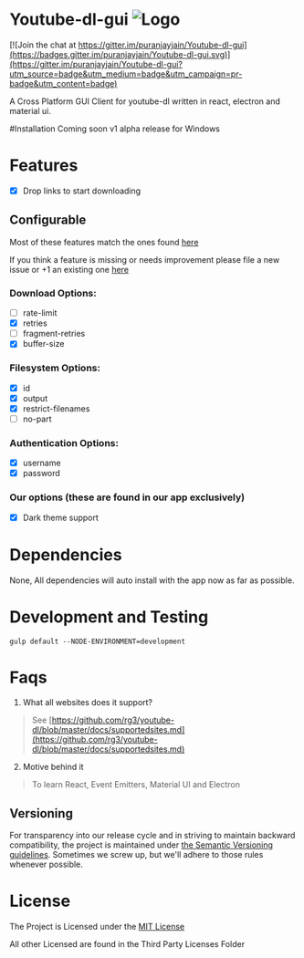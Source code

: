 # Youtube-dl-gui  ![Logo](https://raw.githubusercontent.com/puranjayjain/youtube-dl-gui/master/src/assets/icon36.png)

[![Join the chat at https://gitter.im/puranjayjain/Youtube-dl-gui](https://badges.gitter.im/puranjayjain/Youtube-dl-gui.svg)](https://gitter.im/puranjayjain/Youtube-dl-gui?utm_source=badge&utm_medium=badge&utm_campaign=pr-badge&utm_content=badge)

A Cross Platform GUI Client for youtube-dl written in react, electron and material ui.

#Installation
Coming soon v1 alpha release for Windows

# Features
 - [x] Drop links to start downloading

## Configurable
Most of these features match the ones found [here](https://github.com/rg3/youtube-dl/blob/master/README.md#options)

If you think a feature is missing or needs improvement please file a new issue or +1 an existing one [here](https://github.com/puranjayjain/Youtube-dl-gui/issues)

### Download Options:
- [ ] rate-limit
- [x] retries
- [ ] fragment-retries
- [x] buffer-size

### Filesystem Options:
- [x] id
- [x] output
- [x] restrict-filenames
- [ ] no-part

### Authentication Options:
- [x] username
- [x] password

### Our options (these are found in our app exclusively)
- [x] Dark theme support

# Dependencies

None, All dependencies will auto install with the app now as far as possible.

# Development and Testing

```
gulp default --NODE-ENVIRONMENT=development
```

# Faqs

1. What all websites does it support?

> See [https://github.com/rg3/youtube-dl/blob/master/docs/supportedsites.md](https://github.com/rg3/youtube-dl/blob/master/docs/supportedsites.md)

2. Motive behind it

> To learn React, Event Emitters, Material UI and Electron

## Versioning

For transparency into our release cycle and in striving to maintain backward
compatibility, the project is maintained under
[the Semantic Versioning guidelines](http://semver.org/). Sometimes we screw up,
but we'll adhere to those rules whenever possible.

# License
The Project is Licensed under the [MIT License](https://github.com/puranjayjain/Youtube-dl-gui/blob/master/LICENSE)

All other Licensed are found in the Third Party Licenses Folder
